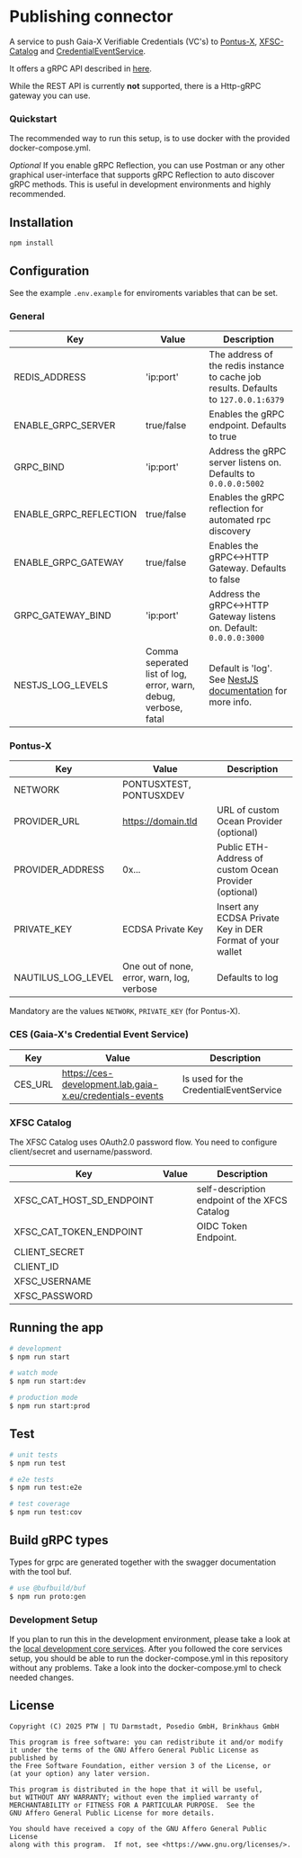 # Publishing connector

A service to push Gaia-X Verifiable Credentials (VC's) to [Pontus-X](https://portal.euprogigant.io/search?sortOrder=desc&text=&sort=nft.created),
[XFSC-Catalog](https://gitlab.eclipse.org/eclipse/xfsc/cat/fc-service) and 
[CredentialEventService](https://gitlab.com/gaia-x/lab/credentials-events-service/-/tree/main?ref_type=heads).

It offers a gRPC API described in [here](./src/_proto/spp_v2.proto).

While the REST API is currently __not__ supported, there is a Http-gRPC gateway you can use.

### Quickstart

The recommended way to run this setup, is to use docker with the provided docker-compose.yml.

*Optional* If you enable gRPC Reflection, you can use Postman or any other graphical user-interface that supports gRPC Reflection to auto discover gRPC methods. This is useful in development environments and highly recommended.

## Installation

```bash
npm install
```

## Configuration

See the example `.env.example` for enviroments variables that can be set.

### General

|Key|Value|Description|
|---|---|---|
|REDIS_ADDRESS|'ip:port'|The address of the redis instance to cache job results. Defaults to `127.0.0.1:6379`|
|ENABLE_GRPC_SERVER|true/false|Enables the gRPC endpoint. Defaults to true|
|GRPC_BIND|'ip:port'|Address the gRPC server listens on. Defaults to `0.0.0.0:5002`|
|ENABLE_GRPC_REFLECTION|true/false|Enables the gRPC reflection for automated rpc discovery|
|ENABLE_GRPC_GATEWAY|true/false|Enables the gRPC<->HTTP Gateway. Defaults to false|
|GRPC_GATEWAY_BIND|'ip:port'|Address the gRPC<->HTTP Gateway listens on. Default: `0.0.0.0:3000`|
|NESTJS_LOG_LEVELS| Comma seperated list of log, error, warn, debug, verbose, fatal|Default is 'log'. See [NestJS documentation](https://docs.nestjs.com/techniques/logger) for more info.|

### Pontus-X

|Key|Value|Description|
|---|---|---|
|NETWORK|PONTUSXTEST, PONTUSXDEV||
|PROVIDER_URL|https://domain.tld|URL of custom Ocean Provider (optional)|
|PROVIDER_ADDRESS|0x...|Public ETH-Address of custom Ocean Provider (optional)|
|PRIVATE_KEY|ECDSA Private Key|Insert any ECDSA Private Key in DER Format of your wallet|
|NAUTILUS_LOG_LEVEL|One out of none, error, warn, log, verbose|Defaults to log|

Mandatory are the values `NETWORK`, `PRIVATE_KEY` (for Pontus-X).

### CES (Gaia-X's Credential Event Service)

|Key|Value|Description|
|---|---|---|
|CES_URL|<https://ces-development.lab.gaia-x.eu/credentials-events>|Is used for the CredentialEventService|

### XFSC Catalog

The XFSC Catalog uses OAuth2.0 password flow. You need to configure client/secret and username/password.

|Key|Value|Description|
|---|---|---|
|XFSC_CAT_HOST_SD_ENDPOINT||self-description endpoint of the XFCS Catalog|
|XFSC_CAT_TOKEN_ENDPOINT||OIDC Token Endpoint.|
|CLIENT_SECRET|||
|CLIENT_ID|||
|XFSC_USERNAME|||
|XFSC_PASSWORD|||

## Running the app

```bash
# development
$ npm run start

# watch mode
$ npm run start:dev

# production mode
$ npm run start:prod
```

## Test

```bash
# unit tests
$ npm run test

# e2e tests
$ npm run test:e2e

# test coverage
$ npm run test:cov
```

## Build gRPC types

Types for grpc are generated together with the swagger documentation with the tool buf.

```bash
# use @bufbuild/buf
$ npm run proto:gen
```

### Development Setup

If you plan to run this in the development environment, please take a look at the [local development core services](https://gitlab.euprogigant.kube.a1.digital/sebastian.waldbauer/local-development-core-services). After you followed the core services setup, you should be able to run the docker-compose.yml in this repository without any problems. Take a look into the docker-compose.yml to check needed changes.

## License

```
Copyright (C) 2025 PTW | TU Darmstadt, Posedio GmbH, Brinkhaus GmbH

This program is free software: you can redistribute it and/or modify
it under the terms of the GNU Affero General Public License as published by
the Free Software Foundation, either version 3 of the License, or
(at your option) any later version.

This program is distributed in the hope that it will be useful,
but WITHOUT ANY WARRANTY; without even the implied warranty of
MERCHANTABILITY or FITNESS FOR A PARTICULAR PURPOSE.  See the
GNU Affero General Public License for more details.

You should have received a copy of the GNU Affero General Public License
along with this program.  If not, see <https://www.gnu.org/licenses/>.
```